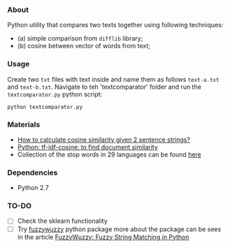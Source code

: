 ### About

Python utility that compares two texts together using following techniques:

* (a) simple comparison from ```difflib``` library;
* (b) cosine between vector of words from text;

### Usage

Create two ```txt``` files with text inside and name them as follows ```text-a.txt``` and ```text-b.txt```.
Navigate to teh 'textcomparator' folder and run the ```textcomparator.py``` python script:
```
python textcomparator.py
```

### Materials

* [How to calculate cosine similarity given 2 sentence strings?](http://stackoverflow.com/questions/15173225/how-to-calculate-cosine-similarity-given-2-sentence-strings-python)
* [Python: tf-idf-cosine: to find document similarity](http://stackoverflow.com/questions/12118720/python-tf-idf-cosine-to-find-document-similarity/18914884#18914884)
* Collection of the stop words in 29 languages can be found [here](https://code.google.com/p/stop-words/)

### Dependencies

* Python 2.7

### TO-DO

* [ ] Check the sklearn functionality
* [ ] Try [fuzzywuzzy](https://github.com/seatgeek/fuzzywuzzy) python package more about the package can be sees in the article [FuzzyWuzzy: Fuzzy String Matching in Python](http://chairnerd.seatgeek.com/fuzzywuzzy-fuzzy-string-matching-in-python/)
